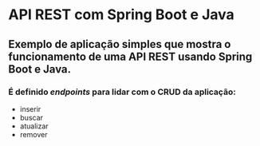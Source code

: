 # API REST com Spring Boot e Java

## Exemplo de aplicação simples que mostra o funcionamento de uma **API REST** usando __Spring Boot__ e Java.
### É definido _endpoints_ para lidar com o CRUD da aplicação:
* inserir
* buscar
* atualizar
* remover
